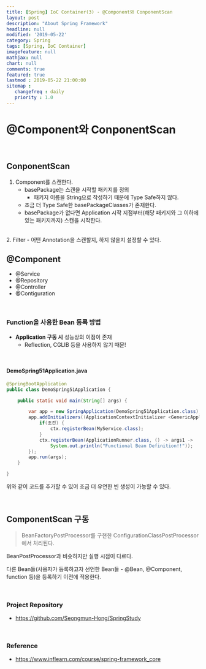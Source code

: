 ```yaml
---
title: [Spring] IoC Container(3) - @Component와 ConponentScan
layout: post
description: "About Spring Framework"
headline: null
modified: '2019-05-22'
category: Spring
tags: [Spring, IoC Container]
imagefeature: null
mathjax: null
chart: null
comments: true
featured: true
lastmod : 2019-05-22 21:00:00
sitemap :  
   changefreq : daily
   priority : 1.0
---
```


# @Component와 ConponentScan  

<br />
    
## ConponentScan  
  
1. Component를 스캔한다.  
    - basePackage는 스캔을 시작할 패키지를 정의  
        - 패키지 이름을 String으로 작성하기 때문에 Type Safe하지 않다.  
    - 조금 더 Type Safe한 basePackageClasses가 존재한다.  
    - basePackage가 없다면 Application 시작 지점부터(해당 패키지와 그 이하에 있는 패키지까지) 스캔을 시작한다.  
<br />  
2. Filter - 어떤 Annotation을 스캔할지, 하지 않을지 설정할 수 있다.
  
<br />

## @Component  
  
- @Service
- @Repository
- @Controller
- @Contiguration

<br />

### Function을 사용한 Bean 등록 방법  
  
- **Application 구동 시** 성능상의 이점이 존재
    - Reflection, CGLIB 등을 사용하지 않기 때문!
  
<br />

#### DemoSpring51Application.java
  
```java
@SpringBootApplication
public class DemoSpring51Application {

    public static void main(String[] args) {

        var app = new SpringApplication(DemoSpring51Application.class);
        app.addInitializers((ApplicationContextInitializer <GenericApplicationContext>) ctx -> {
            if(조건) {
                ctx.registerBean(MyService.class);
            }
            ctx.registerBean(ApplicationRunner.class, () -> args1 -> 
                System.out.println("Functional Bean Definition!!"));
        });
        app.run(args);
    }

}
```  
  
위와 같이 코드를 추가할 수 있어 조금 더 유연한 빈 생성이 가능할 수 있다.  
  
<br />
  
## ComponentScan 구동  
  
> BeanFactoryPostProcessor를 구현한 ConfigurationClassPostProcessor에서 처리된다.  
  
BeanPostProcessor과 비슷하지만 실행 시점이 다르다.  
  
다른 Bean들(사용자가 등록하고자 선언한 Bean들 - @Bean, @Component, function 등)을 등록하기 이전에 적용한다.

<br />

### Project Repository 

- https://github.com/Seongmun-Hong/SpringStudy

<br />

### Reference

- https://www.inflearn.com/course/spring-framework_core